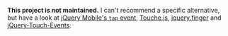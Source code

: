 **This project is not maintained.** I can't recommend a specific alternative, but have a look at [jQuery Mobile's `tap` event](https://api.jquerymobile.com/tap/), [Touche.js](https://github.com/benhowdle89/touche), [jquery.finger](https://github.com/ngryman/jquery.finger) and [jQuery-Touch-Events](https://github.com/benmajor/jQuery-Touch-Events).
